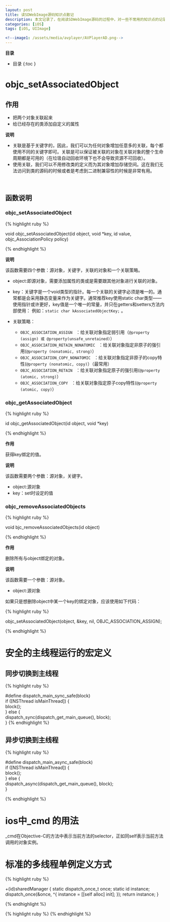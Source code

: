 ```yaml
---
layout: post
title: 读SDWebImage源码知识点散记
description: 本文记录了，在阅读SDWebImage源码的过程中，对一些不常用的知识点的记录，此文知识点相对来说比较零散
categories: [iOS]
tags: [iOS, UIImage]

<!--image1: /assets/media/avplayer/AVPlayerAD.png-->
---
```


**目录**

* 目录
 {:toc  }

# objc_setAssociatedObject

## 作用
- 把两个对象关联起来
- 给已经存在的类添加自定义的属性

**说明**

- 关联是基于关键字的，因此，我们可以为任何对象增加任意多的关联，每个都使用不同的关键字即可。关联是可以保证被关联的对象在关联对象的整个生命周期都是可用的（在垃圾自动回收环境下也不会导致资源不可回收）。
-  使用关联，我们可以不用修改类的定义而为其对象增加存储空间。这在我们无法访问到类的源码的时候或者是考虑到二进制兼容性的时候是非常有用。

<br />

## 函数说明

### objc_setAssociatedObject

{% highlight ruby %}

void objc_setAssociatedObject(id object, void *key, id value, objc_AssociationPolicy policy)


{% endhighlight %}

**说明**

该函数需要四个参数：源对象，关键字，关联的对象和一个关联策略。

- object:即源对象，需要添加属性的类或是需要跟其他对象进行关联的对象。
- key：关键字是一个void类型的指针。每一个关联的关键字必须是唯一的。通常都是会采用静态变量来作为关键字。通常推荐key使用static char类型——使用指针或许更好，key值是一个唯一的常量，并只在getters和setters方法内部使用： 例如：`static char kAssociatedObjectKey;` 。

- 关联策略：
  - `OBJC_ASSOCIATION_ASSIGN ` ：给关联对象指定弱引用（`@property (assign) 或 @property(unsafe_unretained)`）
  - `OBJC_ASSOCIATION_RETAIN_NONATOMIC ` ：给关联对象指定非原子的强引用(`@property (nonatomic, strong)`）
  - `OBJC_ASSOCIATION_COPY_NONATOMIC ` ：给关联对象指定非原子的copy特性(`@property (nonatomic, copy)`）（最常用）
  - `OBJC_ASSOCIATION_RETAIN ` ：给关联对象指定原子的强引用(`@property (atomic, strong)`）
  - `OBJC_ASSOCIATION_COPY ` ：给关联对象指定原子copy特性(`@property (atomic, copy)`）

### objc_getAssociatedObject

{% highlight ruby %}

id objc_getAssociatedObject(id object, void *key)

{% endhighlight %}

**作用**

获得key绑定的值。

**说明**

该函数需要两个参数：源对象，关键字。

- object:源对象
- key：set时设定的值

### objc_removeAssociatedObjects

{% highlight ruby %}

void bjc_removeAssociatedObjects(id object)

{% endhighlight %}

**作用**

删除所有与object绑定的对象。

**说明**

该函数需要一个参数：源对象。

- object:源对象


如果只是想删除object中某一个key的绑定对象，应该使用如下代码：

{% highlight ruby %}

objc_setAssociatedObject(object, &key, nil, OBJC_ASSOCIATION_ASSIGN);  

{% endhighlight %}

# 安全的主线程运行的宏定义

## 同步切换到主线程

{% highlight ruby %}

\#define dispatch_main_sync_safe(block)\
    if ([NSThread isMainThread]) {\
        block();\
    } else {\
        dispatch_sync(dispatch_get_main_queue(), block);\
    }
{% endhighlight %}

## 异步切换到主线程
{% highlight ruby %}

\#define dispatch_main_async_safe(block)\
    if ([NSThread isMainThread]) {\
        block();\
    } else {\
        dispatch_async(dispatch_get_main_queue(), block);\
    }
    
{% endhighlight %}

# ios中_cmd 的用法

_cmd在Objective-C的方法中表示当前方法的selector，正如同self表示当前方法调用的对象实例。

# 标准的多线程单例定义方式
{% highlight ruby %}

+(id)sharedManager {
    static dispatch_once_t once;
    static id instance;
    dispatch_once(&once, ^{
        instance = [[self alloc] init];
    });
    return instance;
}

{% endhighlight %}


{% highlight ruby %}
{% endhighlight %}
<!--![]({{ page.image1 }})-->

<!--# Demo

具体Demo代码下载：

[AVPlayerDemo][1]-->


<!--本文所用的超链接-->

[1]:https://github.com/hetaodie/AVPlayerDemo
